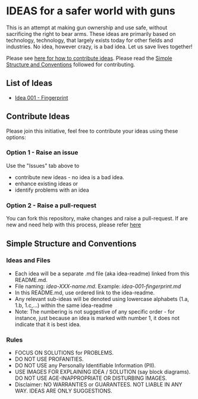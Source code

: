# IDEAS for a safer world with guns

This is an attempt at making gun ownership and use safe, without sacrificing the right to bear arms. These ideas are primarily based on technology, technology, that largely exists today for other fields and industries. No idea, however crazy, is a bad idea. Let us save lives together! 

Please see [here for how to contribute ideas](#contribute-ideas). Please read the [Simple Structure and Conventions](#simple-structure-and-conventions) followed for contributing.

## List of Ideas
* [Idea 001 - Fingerprint](idea-001-fingerprint.md)


## Contribute Ideas

Please join this initiative, feel free to contribute your ideas using these options:

### Option 1 - Raise an issue
Use the "Issues" tab above to 
* contribute new ideas - no idea is a bad idea.
* enhance existing ideas or  
* identify problems with an idea 

### Option 2 - Raise a pull-request
You can fork this repository, make changes and raise a pull-request. If are new and need help with this process, please refer [here](https://github.com/firstcontributions/first-contributions)

## Simple Structure and Conventions

### Ideas and Files
* Each idea will be a separate .md file (aka idea-readme) linked from this README.md. 
* File naming: *idea-XXX-name.md*. Example: *idea-001-fingerprint.md*
* In this README.md, use ordered link to the idea-readme. 
* Any relevant sub-ideas will be denoted using lowercase alphabets (1.a, 1.b, 1.c,...) within the same idea-readme
* Note: The numbering is not suggestive of any specific order - for instance, just because an idea is marked with number 1, it does not indicate that it is best idea. 

### Rules
* FOCUS ON SOLUTIONS for PROBLEMS. 
* DO NOT USE PROFANITIES. 
* DO NOT USE any Personally Identifiable Information (PII). 
* USE IMAGES FOR EXPLAINING IDEA / SOLUTION (say block diagrams). DO NOT USE AGE-INAPPROPRIATE OR DISTURBING IMAGES.
* Disclaimer: NO WARRANTIES or GUARANTEES. NOT LIABLE IN ANY WAY. IDEAS ARE ONLY SUGGESTIONS.
